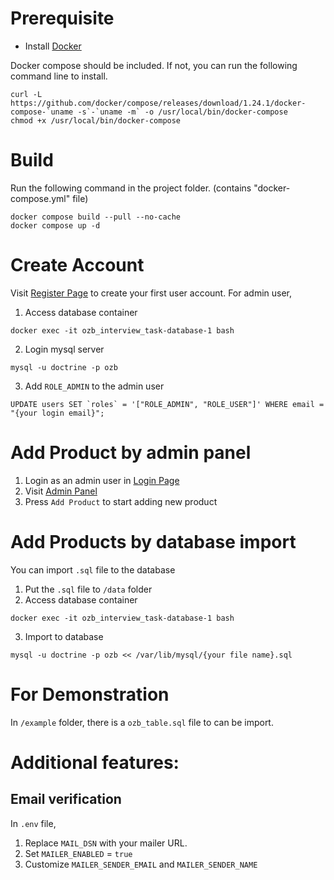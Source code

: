 # Prerequisite

- Install [Docker](https://www.docker.com/)

Docker compose should be included. If not, you can run the following command line to install.
```
curl -L https://github.com/docker/compose/releases/download/1.24.1/docker-compose-`uname -s`-`uname -m` -o /usr/local/bin/docker-compose
chmod +x /usr/local/bin/docker-compose
```

# Build
Run the following command in the project folder. (contains "docker-compose.yml" file)
```
docker compose build --pull --no-cache 
docker compose up -d
```

# Create Account
Visit [Register Page](http://localhost/register) to create your first user account.
For admin user, 
1. Access database container 
```
docker exec -it ozb_interview_task-database-1 bash
```
2. Login mysql server
```
mysql -u doctrine -p ozb
```
3. Add `ROLE_ADMIN` to the admin user
```
UPDATE users SET `roles` = '["ROLE_ADMIN", "ROLE_USER"]' WHERE email = "{your login email}";
```

# Add Product by admin panel
1. Login as an admin user in [Login Page](http://localhost/login)
2. Visit [Admin Panel](http://localhost/admin) 
3. Press `Add Product` to start adding new product

# Add Products by database import
You can import `.sql` file to the database
1. Put the `.sql` file to `/data` folder
2. Access database container 
```
docker exec -it ozb_interview_task-database-1 bash
```
3. Import to database
```
mysql -u doctrine -p ozb << /var/lib/mysql/{your file name}.sql
```

# For Demonstration
In `/example` folder, there is a `ozb_table.sql` file to can be import.

# Additional features:
## Email verification
In `.env` file, 
1. Replace `MAIL_DSN` with your mailer URL. 
2. Set `MAILER_ENABLED` = `true`
3. Customize `MAILER_SENDER_EMAIL` and `MAILER_SENDER_NAME`
